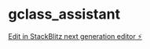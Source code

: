 # gclass_assistant

[Edit in StackBlitz next generation editor ⚡️](https://stackblitz.com/~/github.com/koho-choice/gclass_assistant)